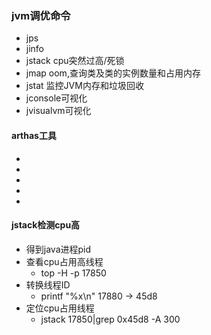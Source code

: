 ### jvm调优命令
* jps
* jinfo
* jstack cpu突然过高/死锁
* jmap oom,查询类及类的实例数量和占用内存
* jstat 监控JVM内存和垃圾回收
* jconsole可视化
* jvisualvm可视化

#### arthas工具
* 
* 
* 
* 
* 

#### jstack检测cpu高
* 得到java进程pid
* 查看cpu占用高线程
    * top -H -p 17850
* 转换线程ID
    * printf "%x\n" 17880  -> 45d8
* 定位cpu占用线程
    * jstack 17850|grep 0x45d8 -A 300
    

